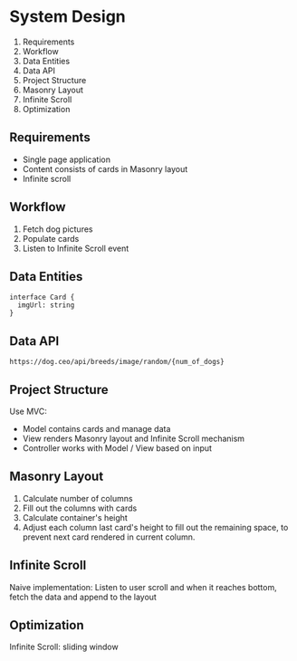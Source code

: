 # System Design
1. Requirements
2. Workflow
3. Data Entities
4. Data API
5. Project Structure
6. Masonry Layout
7. Infinite Scroll
8. Optimization

## Requirements
- Single page application
- Content consists of cards in Masonry layout
- Infinite scroll

## Workflow
1. Fetch dog pictures
2. Populate cards
3. Listen to Infinite Scroll event 

## Data Entities
```
interface Card {
  imgUrl: string
}
```

## Data API
`https://dog.ceo/api/breeds/image/random/{num_of_dogs}`

## Project Structure
Use MVC:
- Model contains cards and manage data
- View renders Masonry layout and Infinite Scroll mechanism
- Controller works with Model / View based on input

## Masonry Layout
1. Calculate number of columns
2. Fill out the columns with cards
3. Calculate container's height
4. Adjust each column last card's height to fill out the remaining space, to prevent next card rendered in current column.

## Infinite Scroll
Naive implementation:
Listen to user scroll and when it reaches bottom, fetch the data and append to the layout

## Optimization
Infinite Scroll: sliding window